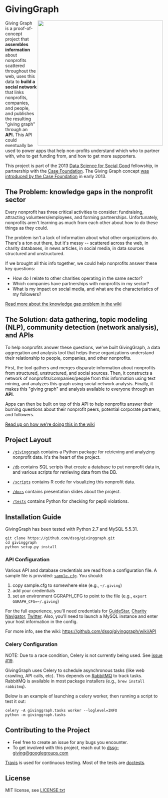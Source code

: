 GivingGraph
========
[<img src="http://dssg.io/img/partners/case.jpg" width="400" align="right">](http://casefoundation.org)

Giving Graph is a proof-of-concept project that **assembles information** about nonprofits scattered throughout the web, uses this data to **build a social network** that links nonprofits, companies, and people, and publishes the resulting "giving graph" through an **API.** This API could eventually be used to power apps that help non-profits understand which who to partner with, who to get funding from, and how to get more supporters.

This project is part of the 2013 [Data Science for Social Good](http://dssg.io) fellowship, in partnership with the [Case Foundation](http://casefoundation.org). The Giving Graph concept [was introduced by the Case Foundation](http://casefoundation.org/blog/how-new-type-social-graph-could-change-philanthropy) in early 2013.


## The Problem: knowledge gaps in the nonprofit sector
Every nonprofit has three critical activities to consider: fundraising, attracting volunteers/employees, and forming partnerships. Unfortunately, nonprofits aren't learning as much from each other about how to do these things as they could. 

The problem isn't a lack of information about what other organizations do. There's a ton out there, but it's messy -- scattered across the web, in charity databases, in news articles, in social media, in data sources structured and unstructured.

If we brought all this info together, we could help nonprofits answer these key questions:

- How do I relate to other charities operating in the same sector?
- Which companies have partnerships with nonprofits in my sector?
- What is my impact on social media, and what are the characteristics of my followers?

[Read more about the knowledge gap problem in the wiki](http://github.com/dssg/givinggraph/wiki/Problem)

## The Solution: data gathering, topic modeling (NLP), community detection (network analysis), and APIs
To help nonprofits answer these questions, we've built GivingGraph, a data aggregation and analysis tool that helps these organizations understand their relationship to people, companies, and other nonprofits.

First, the tool gathers and merges disparate information about nonprofits from structured, unstructured, and social sources. Then, it constructs a network of nonprofits/companies/people from this information using text mining, and analyzes this graph using social network analysis. Finally, it makes this "giving graph" and analysis available to everyone through an **API**. 

Apps can then be built on top of this API to help nonprofits answer their burning questions about their nonprofit peers, potential corporate partners, and followers. 

[Read up on how we're doing this in the wiki](http://github.com/dssg/givinggraph/wiki/Methodology)

## Project Layout
* [`/givinggraph`](givinggraph) contains a Python package for retrieving and analyzing nonprofit data. It's the heart of the project.
* [`/db`](db) contains SQL scripts that create a database to put nonprofit data in, and various scripts for retrieving data from the DB.
* [`/scripts`](scripts) contains R code for visualizing this nonprofit data.

* [`/docs`](docs) contains presentation slides about the project.
* [`/tests`](tests) contains Python for checking for pep8 violations.

## Installation Guide
GivingGraph has been tested with Python 2.7 and MySQL 5.5.31.

    git clone https://github.com/dssg/givinggraph.git
    cd givinggraph
    python setup.py install

### API Configuration
Various API and database credentials are read from a configuration file. A sample file is provided: [`sample.cfg`](https://github.com/dssg/givinggraph/blob/master/sample.cfg). You should:

1. copy sample.cfg to somewhere else (e.g., `~/.giving`)
2. add your credentials
3. set an environment GGRAPH_CFG to point to the file (e.g., `export GGRAPH_CFG=~/.giving`)

For the full experience, you'll need credentials for [GuideStar](http://www.guidestar.org/), [Charity Navigator](http://www.charitynavigator.org/), [Twitter](http://twitter.com). Also, you'll need to launch a MySQL instance and enter your host information in the config.

For more info, see the wiki: https://github.com/dssg/givinggraph/wiki/API

### Celery Configuration

NOTE: Due to a race condition, Celery is not currently being used. See [issue #19](https://github.com/dssg/givinggraph/issues/19).

GivingGraph uses Celery to schedule asynchronous tasks (like web crawling, API
calls, etc). This depends on [RabbitMQ](http://www.rabbitmq.com/) to track
tasks. RabbitMQ is available in most package installers (e.g., `brew install
rabbitmq`).

Below is an example of launching a celery worker, then running a script to test it out:

```
celery -A givinggraph.tasks worker --loglevel=INFO
python -m givinggraph.tasks
```

## Contributing to the Project
- Feel free to create an issue for any bugs you encounter.
- To get involved with this project, reach out to <dssg-giving@googlegroups.com>

[Travis](https://travis-ci.org/dssg/givinggraph) is used for continuous testing. Most of the tests are [doctests](http://docs.python.org/2/library/doctest.html).

## License
MIT license, see [LICENSE.txt](LICENSE.txt)
